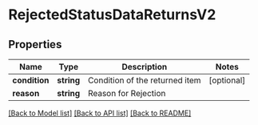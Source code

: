 # RejectedStatusDataReturnsV2

## Properties
Name | Type | Description | Notes
------------ | ------------- | ------------- | -------------
**condition** | **string** | Condition of the returned item | [optional] 
**reason** | **string** | Reason for Rejection | 

[[Back to Model list]](../../README.md#documentation-for-models) [[Back to API list]](../../README.md#documentation-for-api-endpoints) [[Back to README]](../../README.md)

